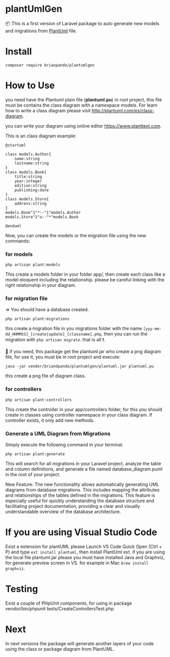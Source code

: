 # plantUmlGen
:package: This is a first version of Laravel package to auto generate new models and migrations from [PlantUml](http://plantuml.com) file.

# Install
```
composer require brianpando/plantumlgen
```
# How to Use
you need have the Plantuml plain file (**plantuml.pu**) in root project, this file must be contains the class diagram with a namespace models. For learn how to write a class diagram please visit http://plantuml.com/es/class-diagram.

you can write your diagram using online editor https://www.planttext.com.

This is an class diagram example:
```
@startuml

class models.Author{
    name:string
    lastname:string
}
class models.Book{
    title:string
    year:integer
    edition:string
    publishing:date
}
class models.Store{
    address:string
}
models.Book"1"*--"1"models.Author
models.Store"1"o--"*"models.Book

@enduml
```
Now, you can create the models or the migration file using the new commands:

### for models
```
php artisan plant:models
```
This create a models folder in your folder app/, then create each class like a model eloquent including the relationship. please be careful linking with the right relationship in your diagram.

### for migration file
=> You should have a database created.
```
php artisan plant:migrations
```
this create a migration file in you migrations folder with the name `[yyy-mm-dd_HHMMSS]_[create|update]_[classname].php`, then you can run the migration with `php artisan migrate`. that is all  :heavy_exclamation_mark:.

 :pushpin: if you need, this package get the plantuml.jar who create a png diagram file, for use it, you must be in root project and execute:
```
java -jar vendor/briandpando/plantumlgen/plantuml.jar plantuml.pu
```
this create a png file of diagram class.

### for controllers
```
php artisan plant:controllers
```
This create the controller in your app/controllers folder, for this you should create in classes using controller namespace in your class diagram. If controller exists, it only add new methods.

### Generate a UML Diagram from Migrations
Simply execute the following command in your terminal:
```
php artisan plant:generate
```
This will search for all migrations in your Laravel project, analyze the table and column definitions, and generate a file named database_diagram.puml in the root of your project.

New Feature:
The new functionality allows automatically generating UML diagrams from database migrations. This includes mapping the attributes and relationships of the tables defined in the migrations. This feature is especially useful for quickly understanding the database structure and facilitating project documentation, providing a clear and visually understandable overview of the database architecture.

# If you are using Visual Studio Code
Exist a extension for plantUML please Launch VS Code Quick Open (Ctrl + P) and type `ext install plantuml`, then install PlantUml ext. if you are using the local file plantuml.jar please you must have installed Java and Graphviz, for generate preview screen in VS. for example in Mac `brew install graphviz`.


# Testing
Exist a couple of PHpUnit components, for using in package vendor/bin/phpunit tests/CreateControllersTest.php 


# Next
In next versions the package will generate another layers of your code using the class or package diagram from PlantUML.

